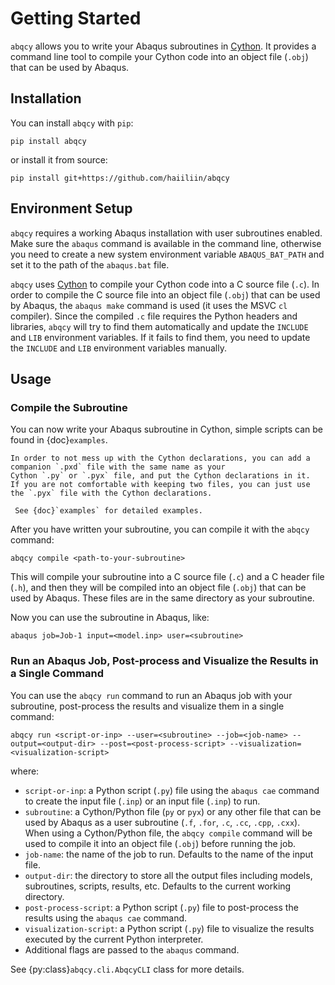 # Getting Started

`abqcy` allows you to write your Abaqus subroutines in [Cython](https://cython.org/).
It provides a command line tool to compile your Cython code into an object file (`.obj`) that can be used by Abaqus.

## Installation

You can install `abqcy` with `pip`:
```shell
pip install abqcy
```
or install it from source:
```shell
pip install git+https://github.com/haiiliin/abqcy
```

## Environment Setup

`abqcy` requires a working Abaqus installation with user subroutines enabled.
Make sure the `abaqus` command is available in the command line, otherwise you need to create a new system environment
variable `ABAQUS_BAT_PATH` and set it to the path of the `abaqus.bat` file.

`abqcy` uses [Cython](https://cython.org/) to compile your Cython code into a C source file (`.c`).
In order to compile the C source file into an object file (`.obj`) that can be used by Abaqus, the `abaqus make` command
is used (it uses the MSVC `cl` compiler).
Since the compiled `.c` file requires the Python headers and libraries, `abqcy` will try to find them automatically and
update the `INCLUDE` and `LIB` environment variables.
If it fails to find them, you need to update the `INCLUDE` and `LIB` environment variables manually.

## Usage

### Compile the Subroutine

You can now write your Abaqus subroutine in Cython, simple scripts can be found in {doc}`examples`.

```{note}
In order to not mess up with the Cython declarations, you can add a companion `.pxd` file with the same name as your
Cython `.py` or `.pyx` file, and put the Cython declarations in it.
If you are not comfortable with keeping two files, you can just use the `.pyx` file with the Cython declarations.

 See {doc}`examples` for detailed examples.
```

After you have written your subroutine, you can compile it with the `abqcy` command:
```shell
abqcy compile <path-to-your-subroutine>
```
This will compile your subroutine into a C source file (`.c`) and a C header file (`.h`), and then they will be compiled into an object file (`.obj`)
that can be used by Abaqus. These files are in the same directory as your subroutine.

Now you can use the subroutine in Abaqus, like:
```shell
abaqus job=Job-1 input=<model.inp> user=<subroutine> 
```

### Run an Abaqus Job, Post-process and Visualize the Results in a Single Command

You can use the `abqcy run` command to run an Abaqus job with your subroutine, post-process the results and visualize
them in a single command:
```shell
abqcy run <script-or-inp> --user=<subroutine> --job=<job-name> --output=<output-dir> --post=<post-process-script> --visualization=<visualization-script>
```
where:

- `script-or-inp`: a Python script (`.py`) file using the `abaqus cae` command to create the input file (`.inp`) or
  an input file (`.inp`) to run.
- `subroutine`: a Cython/Python file (`py` or `pyx`) or any other file that can be used by Abaqus as a user subroutine
  (`.f`, `.for`, `.c`, `.cc`, `.cpp`, `.cxx`). When using a Cython/Python file, the `abqcy compile` command will be used to 
  compile it into an object file (`.obj`) before running the job.
- `job-name`: the name of the job to run. Defaults to the name of the input file.
- `output-dir`: the directory to store all the output files including models, subroutines, scripts, results, etc.
  Defaults to the current working directory.
- `post-process-script`: a Python script (`.py`) file to post-process the results using the `abaqus cae` command.
- `visualization-script`: a Python script (`.py`) file to visualize the results executed by the current Python
  interpreter.
- Additional flags are passed to the `abaqus` command.

See {py:class}`abqcy.cli.AbqcyCLI` class for more details.
